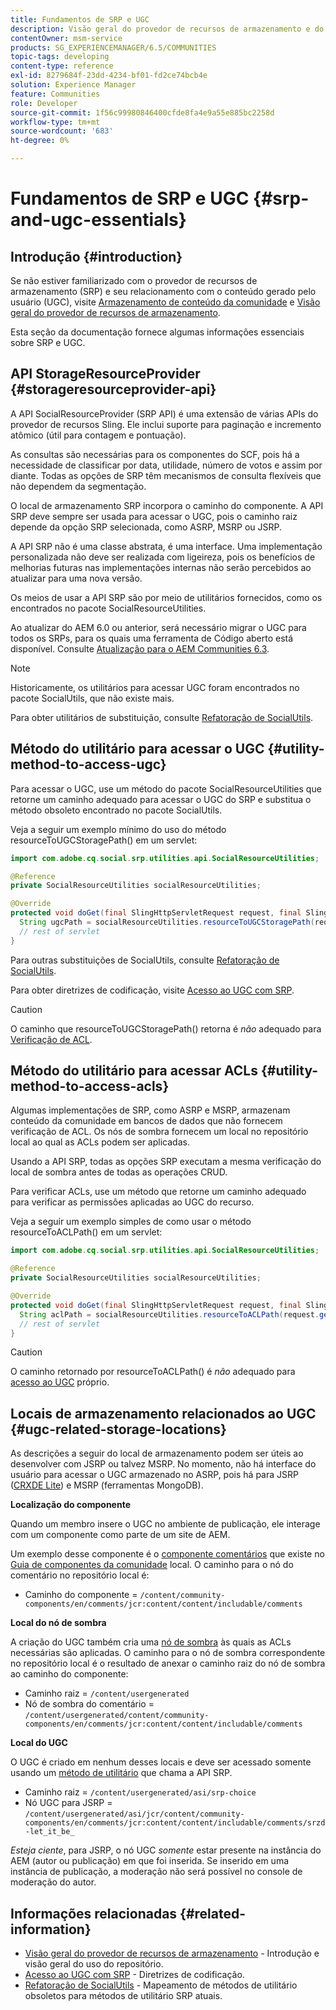```yaml
---
title: Fundamentos de SRP e UGC
description: Visão geral do provedor de recursos de armazenamento e do conteúdo gerado pelo usuário
contentOwner: msm-service
products: SG_EXPERIENCEMANAGER/6.5/COMMUNITIES
topic-tags: developing
content-type: reference
exl-id: 8279684f-23dd-4234-bf01-fd2ce74bcb4e
solution: Experience Manager
feature: Communities
role: Developer
source-git-commit: 1f56c99980846400cfde8fa4e9a55e885bc2258d
workflow-type: tm+mt
source-wordcount: '683'
ht-degree: 0%

---
```


# Fundamentos de SRP e UGC {#srp-and-ugc-essentials}

## Introdução {#introduction}

Se não estiver familiarizado com o provedor de recursos de armazenamento (SRP) e seu relacionamento com o conteúdo gerado pelo usuário (UGC), visite [Armazenamento de conteúdo da comunidade](working-with-srp.md) e [Visão geral do provedor de recursos de armazenamento](srp.md).

Esta seção da documentação fornece algumas informações essenciais sobre SRP e UGC.

## API StorageResourceProvider {#storageresourceprovider-api}

A API SocialResourceProvider (SRP API) é uma extensão de várias APIs do provedor de recursos Sling. Ele inclui suporte para paginação e incremento atômico (útil para contagem e pontuação).

As consultas são necessárias para os componentes do SCF, pois há a necessidade de classificar por data, utilidade, número de votos e assim por diante. Todas as opções de SRP têm mecanismos de consulta flexíveis que não dependem da segmentação.

O local de armazenamento SRP incorpora o caminho do componente. A API SRP deve sempre ser usada para acessar o UGC, pois o caminho raiz depende da opção SRP selecionada, como ASRP, MSRP ou JSRP.

A API SRP não é uma classe abstrata, é uma interface. Uma implementação personalizada não deve ser realizada com ligeireza, pois os benefícios de melhorias futuras nas implementações internas não serão percebidos ao atualizar para uma nova versão.

Os meios de usar a API SRP são por meio de utilitários fornecidos, como os encontrados no pacote SocialResourceUtilities.

Ao atualizar do AEM 6.0 ou anterior, será necessário migrar o UGC para todos os SRPs, para os quais uma ferramenta de Código aberto está disponível. Consulte [Atualização para o AEM Communities 6.3](upgrade.md).

>[!NOTE]
>
>Historicamente, os utilitários para acessar UGC foram encontrados no pacote SocialUtils, que não existe mais.
>
>Para obter utilitários de substituição, consulte [Refatoração de SocialUtils](socialutils.md).

## Método do utilitário para acessar o UGC {#utility-method-to-access-ugc}

Para acessar o UGC, use um método do pacote SocialResourceUtilities que retorne um caminho adequado para acessar o UGC do SRP e substitua o método obsoleto encontrado no pacote SocialUtils.

Veja a seguir um exemplo mínimo do uso do método resourceToUGCStoragePath() em um servlet:

```java
import com.adobe.cq.social.srp.utilities.api.SocialResourceUtilities;

@Reference
private SocialResourceUtilities socialResourceUtilities;

@Override
protected void doGet(final SlingHttpServletRequest request, final SlingHttpServletResponse response) throws ServletException, IOException {
  String ugcPath = socialResourceUtilities.resourceToUGCStoragePath(request.getResource());
  // rest of servlet
}
```

Para outras substituições de SocialUtils, consulte [Refatoração de SocialUtils](socialutils.md).

Para obter diretrizes de codificação, visite [Acesso ao UGC com SRP](accessing-ugc-with-srp.md).

>[!CAUTION]
>
>O caminho que resourceToUGCStoragePath() retorna é *não* adequado para [Verificação de ACL](srp.md#for-access-control-acls).

## Método do utilitário para acessar ACLs {#utility-method-to-access-acls}

Algumas implementações de SRP, como ASRP e MSRP, armazenam conteúdo da comunidade em bancos de dados que não fornecem verificação de ACL. Os nós de sombra fornecem um local no repositório local ao qual as ACLs podem ser aplicadas.

Usando a API SRP, todas as opções SRP executam a mesma verificação do local de sombra antes de todas as operações CRUD.

Para verificar ACLs, use um método que retorne um caminho adequado para verificar as permissões aplicadas ao UGC do recurso.

Veja a seguir um exemplo simples de como usar o método resourceToACLPath() em um servlet:

```java
import com.adobe.cq.social.srp.utilities.api.SocialResourceUtilities;

@Reference
private SocialResourceUtilities socialResourceUtilities;

@Override
protected void doGet(final SlingHttpServletRequest request, final SlingHttpServletResponse response) throws ServletException, IOException {
  String aclPath = socialResourceUtilities.resourceToACLPath(request.getResource());
  // rest of servlet
}
```

>[!CAUTION]
>
>O caminho retornado por resourceToACLPath() é *não* adequado para [acesso ao UGC](#utility-method-to-access-acls) próprio.

## Locais de armazenamento relacionados ao UGC {#ugc-related-storage-locations}

As descrições a seguir do local de armazenamento podem ser úteis ao desenvolver com JSRP ou talvez MSRP. No momento, não há interface do usuário para acessar o UGC armazenado no ASRP, pois há para JSRP ([CRXDE Lite](../../help/sites-developing/developing-with-crxde-lite.md)) e MSRP (ferramentas MongoDB).

**Localização do componente**

Quando um membro insere o UGC no ambiente de publicação, ele interage com um componente como parte de um site de AEM.

Um exemplo desse componente é o [componente comentários](http://localhost:4502/content/community-components/en/comments.html) que existe no [Guia de componentes da comunidade](components-guide.md) local. O caminho para o nó do comentário no repositório local é:

* Caminho do componente = `/content/community-components/en/comments/jcr:content/content/includable/comments`

**Local do nó de sombra**

A criação do UGC também cria uma [nó de sombra](srp.md#about-shadow-nodes-in-jcr) às quais as ACLs necessárias são aplicadas. O caminho para o nó de sombra correspondente no repositório local é o resultado de anexar o caminho raiz do nó de sombra ao caminho do componente:

* Caminho raiz = `/content/usergenerated`
* Nó de sombra do comentário = `/content/usergenerated/content/community-components/en/comments/jcr:content/content/includable/comments`

**Local do UGC**

O UGC é criado em nenhum desses locais e deve ser acessado somente usando um [método de utilitário](#utility-method-to-access-ugc) que chama a API SRP.

* Caminho raiz = `/content/usergenerated/asi/srp-choice`
* Nó UGC para JSRP = `/content/usergenerated/asi/jcr/content/community-components/en/comments/jcr:content/content/includable/comments/srzd-let_it_be_`

*Esteja ciente*, para JSRP, o nó UGC *somente* estar presente na instância do AEM (autor ou publicação) em que foi inserida. Se inserido em uma instância de publicação, a moderação não será possível no console de moderação do autor.

## Informações relacionadas {#related-information}

* [Visão geral do provedor de recursos de armazenamento](srp.md) - Introdução e visão geral do uso do repositório.
* [Acesso ao UGC com SRP](accessing-ugc-with-srp.md) - Diretrizes de codificação.
* [Refatoração de SocialUtils](socialutils.md) - Mapeamento de métodos de utilitário obsoletos para métodos de utilitário SRP atuais.
